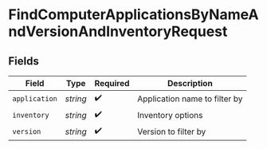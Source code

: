# FindComputerApplicationsByNameAndVersionAndInventoryRequest


## Fields

| Field                         | Type                          | Required                      | Description                   |
| ----------------------------- | ----------------------------- | ----------------------------- | ----------------------------- |
| `application`                 | *string*                      | :heavy_check_mark:            | Application name to filter by |
| `inventory`                   | *string*                      | :heavy_check_mark:            | Inventory options             |
| `version`                     | *string*                      | :heavy_check_mark:            | Version to filter by          |